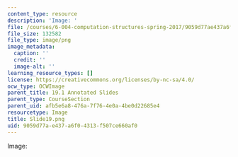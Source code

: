 ```yaml
---
content_type: resource
description: 'Image: '
file: /courses/6-004-computation-structures-spring-2017/9059d77ae437a6f04313f507ce660af0_Slide19.png
file_size: 132582
file_type: image/png
image_metadata:
  caption: ''
  credit: ''
  image-alt: ''
learning_resource_types: []
license: https://creativecommons.org/licenses/by-nc-sa/4.0/
ocw_type: OCWImage
parent_title: 19.1 Annotated Slides
parent_type: CourseSection
parent_uid: afb5e6a8-476a-7f76-4e0a-4be0d22685e4
resourcetype: Image
title: Slide19.png
uid: 9059d77a-e437-a6f0-4313-f507ce660af0
---
```

Image: 